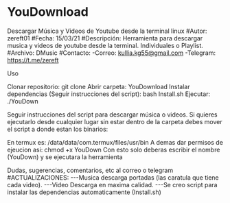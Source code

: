 # YouDownload
Descargar Música y Videos de Youtube desde la terminal linux
#Autor: zereft01
#Fecha: 15/03/21
#Descripción: Herramienta para descargar musica y videos de youtube desde la terminal. Individuales o Playlist.
#Archivo: DMusic 
#Contacto:
	-Correo: kullia.kg55@gmail.com
	-Telegram: https://t.me/zereft



Uso

Clonar repositorio:
   git clone 
Abrir carpeta:
	YouDownload
Instalar dependencias (Seguir instrucciones del script):
   bash Install.sh
Ejecutar:
   ./YouDown




Seguir instrucciones del script para descargar música o videos.
Si quieres ejecutarlo desde cualquier lugar sin estar dentro de la carpeta debes mover el script a donde estan los binarios:

En termux es: /data/data/com.termux/files/usr/bin
A demas dar permisos de ejeucion asi: chmod +x YouDown
Con esto solo deberas escribir el nombre (YouDown) y se ejecutara la herramienta

Dudas, sugerencias, comentarios, etc al correo o telegram
#ACTUALIZACIONES: 
---Musica descarga portadas (las caratula que tiene cada video). 
---Video Descarga en maxima calidad.
---Se creo script para instalar las dependencias automaticamente (Install.sh)
